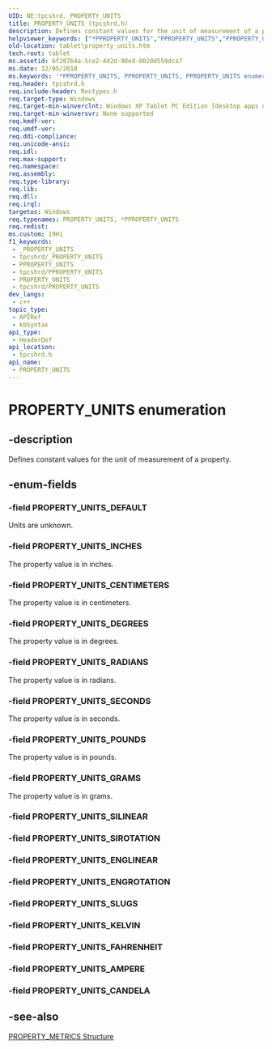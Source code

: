 ```yaml
---
UID: NE:tpcshrd._PROPERTY_UNITS
title: PROPERTY_UNITS (tpcshrd.h)
description: Defines constant values for the unit of measurement of a property.
helpviewer_keywords: ["*PPROPERTY_UNITS","PPROPERTY_UNITS","PPROPERTY_UNITS enumeration pointer [Tablet PC]","PROPERTY_UNITS","PROPERTY_UNITS enumeration [Tablet PC]","PROPERTY_UNITS_CENTIMETERS","PROPERTY_UNITS_DEFAULT","PROPERTY_UNITS_DEGREES","PROPERTY_UNITS_GRAMS","PROPERTY_UNITS_INCHES","PROPERTY_UNITS_POUNDS","PROPERTY_UNITS_RADIANS","PROPERTY_UNITS_SECONDS","bf207b4a-5ce2-4d2d-98ed-8020d559dca7","tablet.property_units","tpcshrd/PPROPERTY_UNITS","tpcshrd/PROPERTY_UNITS","tpcshrd/PROPERTY_UNITS_CENTIMETERS","tpcshrd/PROPERTY_UNITS_DEFAULT","tpcshrd/PROPERTY_UNITS_DEGREES","tpcshrd/PROPERTY_UNITS_GRAMS","tpcshrd/PROPERTY_UNITS_INCHES","tpcshrd/PROPERTY_UNITS_POUNDS","tpcshrd/PROPERTY_UNITS_RADIANS","tpcshrd/PROPERTY_UNITS_SECONDS"]
old-location: tablet\property_units.htm
tech.root: tablet
ms.assetid: bf207b4a-5ce2-4d2d-98ed-8020d559dca7
ms.date: 12/05/2018
ms.keywords: '*PPROPERTY_UNITS, PPROPERTY_UNITS, PPROPERTY_UNITS enumeration pointer [Tablet PC], PROPERTY_UNITS, PROPERTY_UNITS enumeration [Tablet PC], PROPERTY_UNITS_CENTIMETERS, PROPERTY_UNITS_DEFAULT, PROPERTY_UNITS_DEGREES, PROPERTY_UNITS_GRAMS, PROPERTY_UNITS_INCHES, PROPERTY_UNITS_POUNDS, PROPERTY_UNITS_RADIANS, PROPERTY_UNITS_SECONDS, bf207b4a-5ce2-4d2d-98ed-8020d559dca7, tablet.property_units, tpcshrd/PPROPERTY_UNITS, tpcshrd/PROPERTY_UNITS, tpcshrd/PROPERTY_UNITS_CENTIMETERS, tpcshrd/PROPERTY_UNITS_DEFAULT, tpcshrd/PROPERTY_UNITS_DEGREES, tpcshrd/PROPERTY_UNITS_GRAMS, tpcshrd/PROPERTY_UNITS_INCHES, tpcshrd/PROPERTY_UNITS_POUNDS, tpcshrd/PROPERTY_UNITS_RADIANS, tpcshrd/PROPERTY_UNITS_SECONDS'
req.header: tpcshrd.h
req.include-header: Rectypes.h
req.target-type: Windows
req.target-min-winverclnt: Windows XP Tablet PC Edition [desktop apps only]
req.target-min-winversvr: None supported
req.kmdf-ver: 
req.umdf-ver: 
req.ddi-compliance: 
req.unicode-ansi: 
req.idl: 
req.max-support: 
req.namespace: 
req.assembly: 
req.type-library: 
req.lib: 
req.dll: 
req.irql: 
targetos: Windows
req.typenames: PROPERTY_UNITS, *PPROPERTY_UNITS
req.redist: 
ms.custom: 19H1
f1_keywords:
 - _PROPERTY_UNITS
 - tpcshrd/_PROPERTY_UNITS
 - PPROPERTY_UNITS
 - tpcshrd/PPROPERTY_UNITS
 - PROPERTY_UNITS
 - tpcshrd/PROPERTY_UNITS
dev_langs:
 - c++
topic_type:
 - APIRef
 - kbSyntax
api_type:
 - HeaderDef
api_location:
 - tpcshrd.h
api_name:
 - PROPERTY_UNITS
---
```


# PROPERTY_UNITS enumeration


## -description

Defines constant values for the unit of measurement of a property.

## -enum-fields

### -field PROPERTY_UNITS_DEFAULT

Units are unknown.

### -field PROPERTY_UNITS_INCHES

The property value is in inches.

### -field PROPERTY_UNITS_CENTIMETERS

 The property value is in centimeters.

### -field PROPERTY_UNITS_DEGREES

The property value is in degrees.

### -field PROPERTY_UNITS_RADIANS

The property value is in radians.

### -field PROPERTY_UNITS_SECONDS

The property value is in seconds.

### -field PROPERTY_UNITS_POUNDS

 The property value is in pounds.

### -field PROPERTY_UNITS_GRAMS

The property value is in grams.

### -field PROPERTY_UNITS_SILINEAR

### -field PROPERTY_UNITS_SIROTATION

### -field PROPERTY_UNITS_ENGLINEAR

### -field PROPERTY_UNITS_ENGROTATION

### -field PROPERTY_UNITS_SLUGS

### -field PROPERTY_UNITS_KELVIN

### -field PROPERTY_UNITS_FAHRENHEIT

### -field PROPERTY_UNITS_AMPERE

### -field PROPERTY_UNITS_CANDELA

## -see-also

<a href="/windows/desktop/api/tpcshrd/ns-tpcshrd-property_metrics">PROPERTY_METRICS Structure</a>